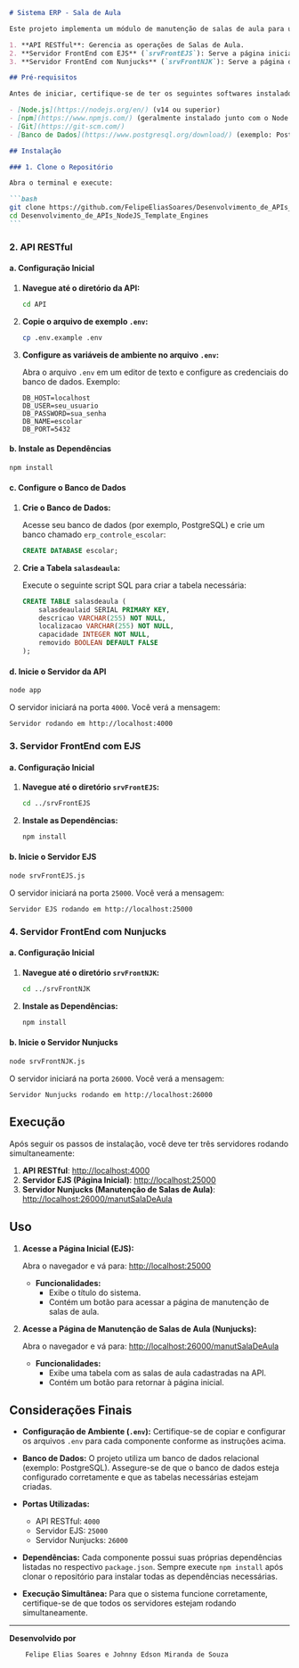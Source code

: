 ````markdown
# Sistema ERP - Sala de Aula

Este projeto implementa um módulo de manutenção de salas de aula para um sistema ERP de controle escolar. O sistema é composto por três componentes principais:

1. **API RESTful**: Gerencia as operações de Salas de Aula.
2. **Servidor FrontEnd com EJS** (`srvFrontEJS`): Serve a página inicial (`index.ejs`).
3. **Servidor FrontEnd com Nunjucks** (`srvFrontNJK`): Serve a página de manutenção de salas de aula (`SalaDeAula.njk`), que busca dados da API.

## Pré-requisitos

Antes de iniciar, certifique-se de ter os seguintes softwares instalados:

- [Node.js](https://nodejs.org/en/) (v14 ou superior)
- [npm](https://www.npmjs.com/) (geralmente instalado junto com o Node.js)
- [Git](https://git-scm.com/)
- [Banco de Dados](https://www.postgresql.org/download/) (exemplo: PostgreSQL)

## Instalação

### 1. Clone o Repositório

Abra o terminal e execute:

```bash
git clone https://github.com/FelipeEliasSoares/Desenvolvimento_de_APIs_NodeJS_Template_Engines.git
cd Desenvolvimento_de_APIs_NodeJS_Template_Engines
```
````

### 2. API RESTful

#### a. Configuração Inicial

1. **Navegue até o diretório da API:**

   ```bash
   cd API
   ```

2. **Copie o arquivo de exemplo `.env`:**

   ```bash
   cp .env.example .env
   ```

3. **Configure as variáveis de ambiente no arquivo `.env`:**

   Abra o arquivo `.env` em um editor de texto e configure as credenciais do banco de dados. Exemplo:

   ```
   DB_HOST=localhost
   DB_USER=seu_usuario
   DB_PASSWORD=sua_senha
   DB_NAME=escolar
   DB_PORT=5432
   ```

#### b. Instale as Dependências

```bash
npm install
```

#### c. Configure o Banco de Dados

1. **Crie o Banco de Dados:**

   Acesse seu banco de dados (por exemplo, PostgreSQL) e crie um banco chamado `erp_controle_escolar`:

   ```sql
   CREATE DATABASE escolar;
   ```

2. **Crie a Tabela `salasdeaula`:**

   Execute o seguinte script SQL para criar a tabela necessária:

   ```sql
   CREATE TABLE salasdeaula (
       salasdeaulaid SERIAL PRIMARY KEY,
       descricao VARCHAR(255) NOT NULL,
       localizacao VARCHAR(255) NOT NULL,
       capacidade INTEGER NOT NULL,
       removido BOOLEAN DEFAULT FALSE
   );
   ```

#### d. Inicie o Servidor da API

```bash
node app
```

O servidor iniciará na porta `4000`. Você verá a mensagem:

```
Servidor rodando em http://localhost:4000
```

### 3. Servidor FrontEnd com EJS

#### a. Configuração Inicial

1. **Navegue até o diretório `srvFrontEJS`:**

   ```bash
   cd ../srvFrontEJS
   ```

2. **Instale as Dependências:**

   ```bash
   npm install
   ```

#### b. Inicie o Servidor EJS

```bash
node srvFrontEJS.js
```

O servidor iniciará na porta `25000`. Você verá a mensagem:

```
Servidor EJS rodando em http://localhost:25000
```

### 4. Servidor FrontEnd com Nunjucks

#### a. Configuração Inicial

1. **Navegue até o diretório `srvFrontNJK`:**

   ```bash
   cd ../srvFrontNJK
   ```

2. **Instale as Dependências:**

   ```bash
   npm install
   ```

#### b. Inicie o Servidor Nunjucks

```bash
node srvFrontNJK.js
```

O servidor iniciará na porta `26000`. Você verá a mensagem:

```
Servidor Nunjucks rodando em http://localhost:26000
```

## Execução

Após seguir os passos de instalação, você deve ter três servidores rodando simultaneamente:

1. **API RESTful**: [http://localhost:4000](http://localhost:4000)
2. **Servidor EJS (Página Inicial)**: [http://localhost:25000](http://localhost:25000)
3. **Servidor Nunjucks (Manutenção de Salas de Aula)**: [http://localhost:26000/manutSalaDeAula](http://localhost:26000/manutSalaDeAula)

## Uso

1. **Acesse a Página Inicial (EJS):**

   Abra o navegador e vá para: [http://localhost:25000](http://localhost:25000)

   - **Funcionalidades:**
     - Exibe o título do sistema.
     - Contém um botão para acessar a página de manutenção de salas de aula.

2. **Acesse a Página de Manutenção de Salas de Aula (Nunjucks):**

   Abra o navegador e vá para: [http://localhost:26000/manutSalaDeAula](http://localhost:26000/manutSalaDeAula)

   - **Funcionalidades:**
     - Exibe uma tabela com as salas de aula cadastradas na API.
     - Contém um botão para retornar à página inicial.

## Considerações Finais

- **Configuração de Ambiente (`.env`):** Certifique-se de copiar e configurar os arquivos `.env` para cada componente conforme as instruções acima.

- **Banco de Dados:** O projeto utiliza um banco de dados relacional (exemplo: PostgreSQL). Assegure-se de que o banco de dados esteja configurado corretamente e que as tabelas necessárias estejam criadas.

- **Portas Utilizadas:**

  - API RESTful: `4000`
  - Servidor EJS: `25000`
  - Servidor Nunjucks: `26000`

- **Dependências:** Cada componente possui suas próprias dependências listadas no respectivo `package.json`. Sempre execute `npm install` após clonar o repositório para instalar todas as dependências necessárias.

- **Execução Simultânea:** Para que o sistema funcione corretamente, certifique-se de que todos os servidores estejam rodando simultaneamente.

---

**Desenvolvido por**

```
    Felipe Elias Soares e Johnny Edson Miranda de Souza
```
